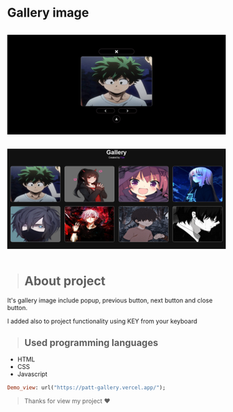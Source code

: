 # Gallery image

<img src="./img/readme-ss_2.png" style="margin: 15px 0px;">
<img src="./img/readme-ss_1.png" style="margin: 15px 0px;">

> # About project

It's gallery image include popup, previous button, next button and close button.

I added also to project functionality using KEY from your keyboard

> ## Used programming languages

- HTML
- CSS
- Javascript

```ruby
Demo_view: url("https://patt-gallery.vercel.app/");
```

> Thanks for view my project ❤️
